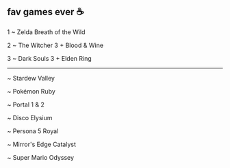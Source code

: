 ## fav games ever :coffee:

1 ~ Zelda Breath of the Wild

2 ~ The Witcher 3 + Blood & Wine

3 ~ Dark Souls 3 + Elden Ring

---

~ Stardew Valley

~ Pokémon Ruby

~ Portal 1 & 2

~ Disco Elysium

~ Persona 5 Royal

~ Mirror's Edge Catalyst

~ Super Mario Odyssey

